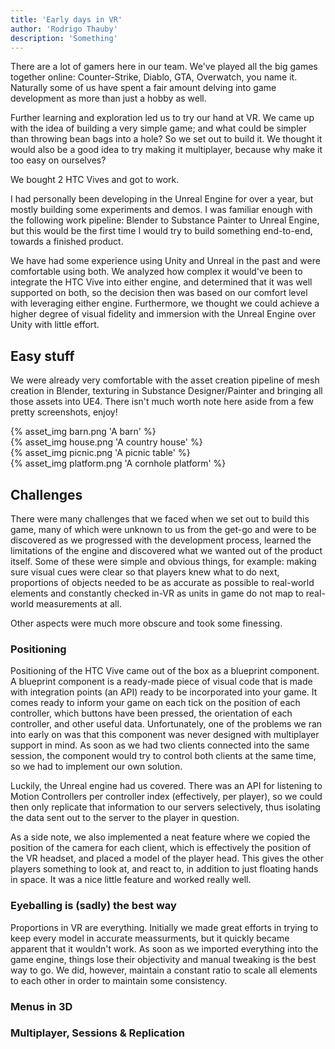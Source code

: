```yaml
---
title: 'Early days in VR'
author: 'Rodrigo Thauby'
description: 'Something'
---
```


There are a lot of gamers here in our team. We've played all the big games together online: Counter-Strike, Diablo, GTA, Overwatch, you name it. Naturally some of us have spent a fair amount delving into game development as more than just a hobby as well.

Further learning and exploration led us to try our hand at VR. We came up with the idea of building a very simple game; and what could be simpler than throwing bean bags into a hole? So we set out to build it. We thought it would also be a good idea to try making it multiplayer, because why make it too easy on ourselves?

We bought 2 HTC Vives and got to work.

I had personally been developing in the Unreal Engine for over a year, but mostly building some experiments and demos. I was familiar enough with the following work pipeline: Blender to Substance Painter to Unreal Engine, but this would be the first time I would try to build something end-to-end, towards a finished product.

We have had some experience using Unity and Unreal in the past and were comfortable using both. We analyzed how complex it would've been to integrate the HTC Vive into either engine, and determined that it was well supported on both, so the decision then was based on our comfort level with leveraging either engine. Furthermore, we thought we could achieve a higher degree of visual fidelity and immersion with the Unreal Engine over Unity with little effort.

## Easy stuff

We were already very comfortable with the asset creation pipeline of mesh creation in Blender, texturing in Substance Designer/Painter and bringing all those assets into UE4. There isn't much worth note here aside from a few pretty screenshots, enjoy!

<div class="row">
    <div class="small-12 medium-6 columns">
        {% asset_img barn.png 'A barn' %}
    </div>
    <div class="small-12 medium-6 columns">
        {% asset_img house.png 'A country house' %}
    </div>
    <div class="small-12 medium-6 columns">
        {% asset_img picnic.png 'A picnic table' %}
    </div>
    <div class="small-12 medium-6 columns">
        {% asset_img platform.png 'A cornhole platform' %}
    </div>
</div>

## Challenges

There were many challenges that we faced when we set out to build this game, many of which were unknown to us from the get-go and were to be discovered as we progressed with the development process, learned the limitations of the engine and discovered what we wanted out of the product itself. Some of these were simple and obvious things, for example: making sure visual cues were clear so that players knew what to do next, proportions of objects needed to be as accurate as possible to real-world elements and constantly checked in-VR as units in game do not map to real-world measurements at all.

Other aspects were much more obscure and took some finessing.

### Positioning

Positioning of the HTC Vive came out of the box as a blueprint component. A blueprint component is a ready-made piece of visual code that is made with integration points (an API) ready to be incorporated into your game. It comes ready to inform your game on each tick on the position of each controller, which buttons have been pressed, the orientation of each controller, and other useful data. Unfortunately, one of the problems we ran into early on was that this component was never designed with multiplayer support in mind. As soon as we had two clients connected into the same session, the component would try to control both clients at the same time, so we had to implement our own solution.

Luckily, the Unreal engine had us covered. There was an API for listening to Motion Controllers per controller index (effectively, per player), so we could then only replicate that information to our servers selectively, thus isolating the data sent out to the server to the player in question.

As a side note, we also implemented a neat feature where we copied the position of the camera for each client, which is effectively the position of the VR headset, and placed a model of the player head. This gives the other players something to look at, and react to, in addition to just floating hands in space. It was a nice little feature and worked really well.

### Eyeballing is (sadly) the best way

Proportions in VR are everything. Initially we made great efforts in trying to keep every model in accurate meassurments, but it quickly became apparent that it wouldn't work. As soon as we imported everything into the game engine, things lose their objectivity and manual tweaking is the best way to go. We did, however, maintain a constant ratio to scale all elements to each other in order to maintain some consistency.

### Menus in 3D

### Multiplayer, Sessions & Replication